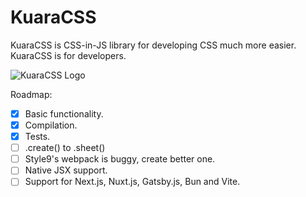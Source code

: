 # KuaraCSS
KuaraCSS is CSS-in-JS library for developing CSS much more easier. KuaraCSS is for developers.

![KuaraCSS Logo](images/KuaraCSS.svg)


Roadmap:

- [x] Basic functionality.
- [x] Compilation.
- [x] Tests.
- [ ] .create() to .sheet()
- [ ] Style9's webpack is buggy, create better one.
- [ ] Native JSX support.
- [ ] Support for Next.js, Nuxt.js, Gatsby.js, Bun and Vite.
